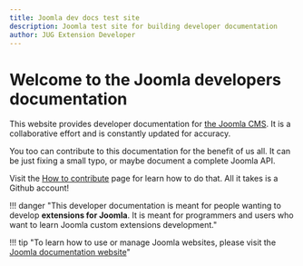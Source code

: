 ```yaml
---
title: Joomla dev docs test site
description: Joomla test site for building developer documentation
author: JUG Extension Developer
---
```


# Welcome to the Joomla developers documentation

This website provides developer documentation for [the Joomla CMS](https://www.joomla.org). It is a collaborative effort and is constantly updated for accuracy.

You too can contribute to this documentation for the benefit of us all. It can be just fixing a small typo, or maybe document a complete Joomla API. 

Visit the [How to contribute](./contribute/index.md) page for learn how to do that. All it takes is a Github account! 

!!! danger "This developer documentation is meant for people wanting to develop **extensions for Joomla**. It is meant for programmers and users who want to learn Joomla custom extensions development."

!!! tip "To learn how to use or manage Joomla websites, please visit the [Joomla documentation website](https://docs.joomla.org)"


